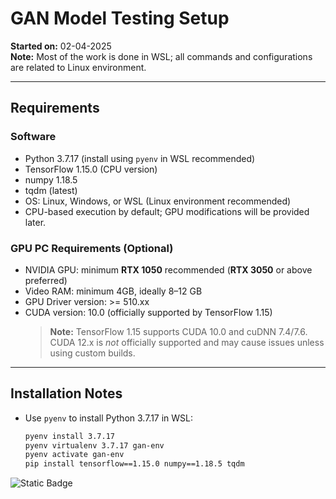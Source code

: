 # GAN Model Testing Setup

**Started on:** 02-04-2025  
**Note:** Most of the work is done in WSL; all commands and configurations are related to Linux environment.

---

## Requirements

### Software

- Python 3.7.17 (install using `pyenv` in WSL recommended)
- TensorFlow 1.15.0 (CPU version)
- numpy 1.18.5
- tqdm (latest)
- OS: Linux, Windows, or WSL (Linux environment recommended)
- CPU-based execution by default; GPU modifications will be provided later.

### GPU PC Requirements (Optional)

- NVIDIA GPU: minimum **RTX 1050** recommended (**RTX 3050** or above preferred)
- Video RAM: minimum 4GB, ideally 8–12 GB
- GPU Driver version: >= 510.xx
- CUDA version: 10.0 (officially supported by TensorFlow 1.15)  
  > **Note:** TensorFlow 1.15 supports CUDA 10.0 and cuDNN 7.4/7.6. CUDA 12.x is *not* officially supported and may cause issues unless using custom builds.

---

## Installation Notes

- Use `pyenv` to install Python 3.7.17 in WSL:  
  ```bash
  pyenv install 3.7.17
  pyenv virtualenv 3.7.17 gan-env
  pyenv activate gan-env
  pip install tensorflow==1.15.0 numpy==1.18.5 tqdm

![Static Badge](https://img.shields.io/badge/Project%20Going%20On)

